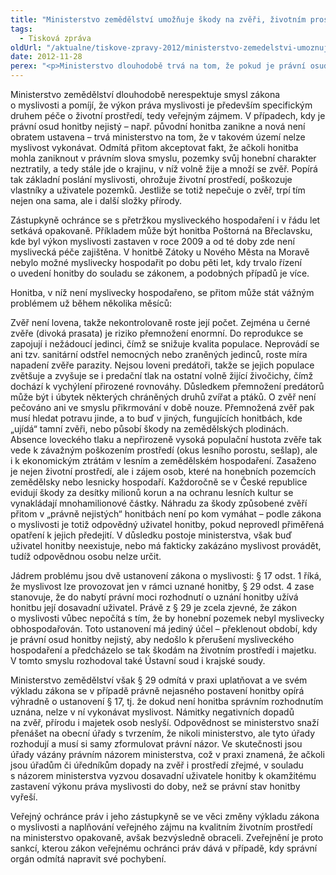 ```yaml
---
title: "Ministerstvo zemědělství umožňuje škody na zvěři, životním prostředí i majetku osob"
tags:
  - Tisková zpráva
oldUrl: "/aktualne/tiskove-zpravy-2012/ministerstvo-zemedelstvi-umoznuje-skody-na-zveri-zivotnim-prostredi-i-majetku-osob"
date: 2012-11-28
perex: "<p>Ministerstvo dlouhodobě trvá na tom, že pokud je právní osud honitby nejistý, nelze v ní myslivost vykonávat, ačkoli materiálně jde stále o krajiny, v níž volně žije a množí se zvěř, která v důsledku přemnožení způsobuje vážné škody na lesních a zemědělských pozemcích. Popíráno je tak základní poslání myslivosti jako specifického druhu péče o životní prostředí.</p>"
---
```


<!-- imported from the old website -->

<p>Ministerstvo zemědělství dlouhodobě nerespektuje smysl zákona o myslivosti a pomíjí, že výkon práva myslivosti je především specifickým druhem péče o životní prostředí, tedy veřejným zájmem. V případech, kdy je právní osud honitby nejistý – např. původní honitba zanikne a nová není obratem ustavena &ndash; trvá ministerstvo na tom, že v takovém území nelze myslivost vykonávat. Odmítá přitom akceptovat fakt, že ačkoli honitba mohla zaniknout v právním slova smyslu, pozemky svůj honební charakter neztratily, a tedy stále jde o krajinu, v níž volně žije a množí se zvěř. Popírá tak základní poslání myslivosti, ohrožuje životní prostředí, poškozuje vlastníky a uživatele pozemků. Jestliže se totiž nepečuje o zvěř, trpí tím nejen ona sama, ale i další složky přírody.</p><p>Zástupkyně ochránce se s přetržkou mysliveckého hospodaření i v řádu let setkává opakovaně. Příkladem může být honitba Poštorná na Břeclavsku, kde byl výkon myslivosti zastaven v roce 2009 a od té doby zde není myslivecká péče zajištěna. V honitbě Zátoky u Nového Města na Moravě nebylo možné myslivecky hospodařit po dobu pěti let, kdy trvalo řízení o uvedení honitby do souladu se zákonem, a podobných případů je více.</p><p>Honitba, v níž není myslivecky hospodařeno, se přitom může stát vážným problémem už během několika měsíců: </p><p>Zvěř není lovena, takže nekontrolovaně roste její počet. Zejména u černé zvěře (divoká prasata) je riziko přemnožení enormní. Do reprodukce se zapojují i nežádoucí jedinci, čímž se snižuje kvalita populace. Neprovádí se ani tzv. sanitární odstřel nemocných nebo zraněných jedinců, roste míra napadení zvěře parazity. Nejsou loveni predátoři, takže se jejich populace zvětšuje a zvyšuje se i predační tlak na ostatní volně žijící živočichy, čímž dochází k vychýlení přirozené rovnováhy. Důsledkem přemnožení predátorů může být i úbytek některých chráněných druhů zvířat a ptáků. O zvěř není pečováno ani ve smyslu přikrmování v době nouze. Přemnožená zvěř pak musí hledat potravu jinde, a to buď v jiných, fungujících honitbách, kde „ujídá“ tamní zvěři, nebo působí škody na zemědělských plodinách. Absence loveckého tlaku a nepřirozeně vysoká populační hustota zvěře tak vede k závažným poškozením prostředí (okus lesního porostu, sešlap), ale i k ekonomickým ztrátám v lesním a zemědělském hospodaření. Zasaženo je nejen životní prostředí, ale i zájem osob, které na honebních pozemcích zemědělsky nebo lesnicky hospodaří. Každoročně se v České republice evidují škody za desítky milionů korun a na ochranu lesních kultur se vynakládají mnohamilionové částky. Náhradu za škody způsobené zvěří přitom v „právně nejistých“ honitbách není po kom vymáhat – podle zákona o myslivosti je totiž odpovědný uživatel honitby, pokud neprovedl přiměřená opatření k jejich předejití. V důsledku postoje ministerstva, však buď uživatel honitby neexistuje, nebo má fakticky zakázáno myslivost provádět, tudíž odpovědnou osobu nelze určit.</p><p>Jádrem problému jsou dvě ustanovení zákona o myslivosti: § 17 odst. 1 říká, že myslivost lze provozovat jen v rámci uznané honitby, § 29 odst. 4 zase stanovuje, že do nabytí právní moci rozhodnutí o uznání honitby užívá honitbu její dosavadní uživatel. Právě z § 29 je zcela zjevné, že zákon o myslivosti vůbec nepočítá s tím, že by honební pozemek nebyl myslivecky obhospodařován. Toto ustanovení má jediný účel – překlenout období, kdy je právní osud honitby nejistý, aby nedošlo k přerušení mysliveckého hospodaření a předcházelo se tak škodám na životním prostředí i majetku. V tomto smyslu rozhodoval také Ústavní soud i krajské soudy. </p><p>Ministerstvo zemědělství však § 29 odmítá v praxi uplatňovat a ve svém výkladu zákona se v případě právně nejasného postavení honitby opírá výhradně o ustanovení § 17, tj. že dokud není honitba správním rozhodnutím uznána, nelze v ní vykonávat myslivost. Námitky negativních dopadů na zvěř, přírodu i majetek osob neslyší. Odpovědnost se ministerstvo snaží přenášet na obecní úřady s tvrzením, že nikoli ministerstvo, ale tyto úřady rozhodují a musí si samy zformulovat právní názor. Ve skutečnosti jsou úřady vázány právním názorem ministerstva, což v praxi znamená, že ačkoli jsou úřadům či úředníkům dopady na zvěř i prostředí zřejmé, v souladu s názorem ministerstva vyzvou dosavadní uživatele honitby k okamžitému zastavení výkonu práva myslivosti do doby, než se právní stav honitby vyřeší.</p><p>Veřejný ochránce práv i jeho zástupkyně se ve věci změny výkladu zákona o myslivosti a naplňování veřejného zájmu na kvalitním životním prostředí na ministerstvo opakovaně, avšak bezvýsledně obraceli. Zveřejnění je proto sankcí, kterou zákon veřejnému ochránci práv dává v případě, kdy správní orgán odmítá napravit své pochybení.</p>
